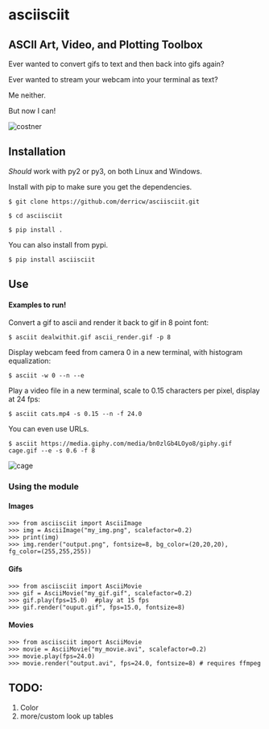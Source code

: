 asciisciit
===========

## ASCII Art, Video, and Plotting Toolbox

Ever wanted to convert gifs to text and then back into gifs again?

Ever wanted to stream your webcam into your terminal as text?

Me neither.

But now I can!

![costner](http://i.imgur.com/lncbpBm.gif)

## Installation

*Should* work with py2 or py3, on both Linux and Windows.

Install with pip to make sure you get the dependencies.

    $ git clone https://github.com/derricw/asciisciit.git
    
    $ cd asciisciit
    
    $ pip install .
    
You can also install from pypi.

    $ pip install asciisciit

## Use

#### Examples to run!

Convert a gif to ascii and render it back to gif in 8 point font:

    $ asciit dealwithit.gif ascii_render.gif -p 8

Display webcam feed from camera 0 in a new terminal, with histogram equalization:

    $ asciit -w 0 --n --e

Play a video file in a new terminal, scale to 0.15 characters per pixel, display at 24 fps:

    $ asciit cats.mp4 -s 0.15 --n -f 24.0

You can even use URLs.

    $ asciit https://media.giphy.com/media/bn0zlGb4LOyo8/giphy.gif cage.gif --e -s 0.6 -f 8

![cage](https://i.imgur.com/51ccTSo.gif)

### Using the module

#### Images

    >>> from asciisciit import AsciiImage
    >>> img = AsciiImage("my_img.png", scalefactor=0.2)
    >>> print(img)
    >>> img.render("output.png", fontsize=8, bg_color=(20,20,20), fg_color=(255,255,255))

#### Gifs

    >>> from asciisciit import AsciiMovie
    >>> gif = AsciiMovie("my_gif.gif", scalefactor=0.2)
    >>> gif.play(fps=15.0)  #play at 15 fps
    >>> gif.render("ouput.gif", fps=15.0, fontsize=8)

#### Movies

    >>> from asciisciit import AsciiMovie
    >>> movie = AsciiMovie("my_movie.avi", scalefactor=0.2)
    >>> movie.play(fps=24.0)
    >>> movie.render("output.avi", fps=24.0, fontsize=8) # requires ffmpeg

## TODO:

1. Color
1. more/custom look up tables

